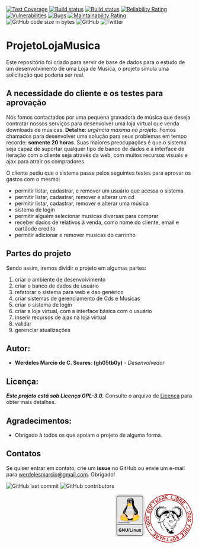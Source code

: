 [![Test Coverage](https://api.codeclimate.com/v1/badges/1a84ee94c4a017b64017/test_coverage)](https://codeclimate.com/github/werdelesmarcio/ProjetoLojaMusica/test_coverage)  [![Build status](https://ci.appveyor.com/api/projects/status/g502u7jpk7snimha?svg=true)](https://ci.appveyor.com/project/werdelesmarcio/projetolojamusica)  [![Build status](https://ci.appveyor.com/api/projects/status/g502u7jpk7snimha/branch/main?svg=true)](https://ci.appveyor.com/project/werdelesmarcio/projetolojamusica/branch/main)  [![Reliability Rating](https://sonarcloud.io/api/project_badges/measure?project=werdelesmarcio_ProjetoLojaMusica&metric=reliability_rating)](https://sonarcloud.io/summary/new_code?id=werdelesmarcio_ProjetoLojaMusica)  [![Vulnerabilities](https://sonarcloud.io/api/project_badges/measure?project=werdelesmarcio_ProjetoLojaMusica&metric=vulnerabilities)](https://sonarcloud.io/summary/new_code?id=werdelesmarcio_ProjetoLojaMusica)  [![Bugs](https://sonarcloud.io/api/project_badges/measure?project=werdelesmarcio_ProjetoLojaMusica&metric=bugs)](https://sonarcloud.io/summary/new_code?id=werdelesmarcio_ProjetoLojaMusica)  [![Maintainability Rating](https://sonarcloud.io/api/project_badges/measure?project=werdelesmarcio_ProjetoLojaMusica&metric=sqale_rating)](https://sonarcloud.io/summary/new_code?id=werdelesmarcio_ProjetoLojaMusica)  <img alt="GitHub code size in bytes" src="https://img.shields.io/github/languages/code-size/werdelesmarcio/ProjetoLojaMusica">  <img alt="GitHub" src="https://img.shields.io/github/license/werdelesmarcio/ProjetoLojaMusica">  <img alt="Twitter" src="https://img.shields.io/twitter/url?label=gh05tb0y&logo=twitter&logoColor=green&style=social&url=https%3A%2F%2Ftwitter.com%2Fc4s3_w1nt3rmut3">

# ProjetoLojaMusica
Este repositório foi criado para servir de base de dados para o estudo de um desenvolvimento de uma Loja de Musica, o projeto simula uma solicitação que poderia ser real.

## A necessidade do cliente e os testes para aprovação

Nós fomos contactados por uma pequena gravadora de música que deseja contratar nossos serviços para desenvolver uma loja virtual que venda downloads de músicas. **Detalhe**: _urgência máxima no projeto._ Fomos chamados para desenvolver uma solução para seus problemas em tempo recorde: **somente 20 horas**. Suas maiores preocupações é que o sistema seja capaz de suportar qualquer tipo de banco de dados e a interface de iteração com o cliente seja através da web, com muitos recursos visuais e ajax para atrair os compradores. 

O cliente pediu que o sistema passe pelos seguintes testes para aprovar os gastos com o mesmo:

* permitir listar, cadastrar, e remover um usuário que acessa o sistema
* permitir listar, cadastrar, remover e alterar um cd
* permitir listar, cadastrar, remover e alterar uma música
* sistema de login
* permitir alguém selecionar musicas diversas para comprar
* receber dados de relativos à venda, como nome do cliente, email e cartãode credito
* permitir adicionar e remover musicas do carrinho

## Partes do projeto

Sendo assim, iremos dividir o projeto em algumas partes:

1. criar o ambiente de desenvolvimento
2. criar o banco de dados de usuário
3. refatorar o sistema para web e dao genérico
4. criar sistemas de gerenciamento de Cds e Musicas
5. criar o sistema de login
6. criar a loja virtual, com a interface básica com o usuário
7. inserir recursos de ajax na loja virtual
8. validar
9. gerenciar atualizações






## Autor:
* **Werdeles Marcio de C. Soares**: **(gh05tb0y)** - _Desenvolvedor_

## Licença: 
***Este projeto está sob Licença GPL-3.0.***
Consulte o arquivo de [Licença](https://github.com/werdelesmarcio/ProjetoLojaMusica/blob/main/LICENSE) para obter mais detalhes.

## Agradecimentos:
* Obrigado à todos os que apoiam o projeto de alguma forma.

## Contatos
Se quiser entrar em contato, crie um **issue** no GitHub ou envie um e-mail para werdelesmarcio@gmail.com. Obrigado!

<img alt="GitHub last commit" src="https://img.shields.io/github/last-commit/werdelesmarcio/ProjetoLojaMusica?style=for-the-badge">   <img alt="GitHub contributors" src="https://img.shields.io/github/contributors/werdelesmarcio/ProjetoLojaMusica?style=for-the-badge">

<img src = "https://github.com/werdelesmarcio/PyTCPScan2/blob/master/Images/SoftwareLivre.png?raw=true" width =130 align="Right">
<img src = "https://github.com/werdelesmarcio/PyTCPScan2/blob/master/Images/PoweredByLinux.png?raw=true" width =80 align="Right">

